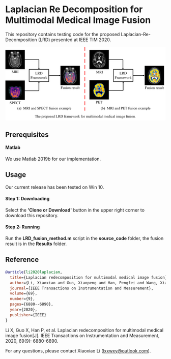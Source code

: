 # Laplacian Re Decomposition for Multimodal Medical Image Fusion
This repository contains testing code for the proposed Laplacian-Re-Decomposition (LRD) presented at IEEE TIM 2020.

![image](https://github.com/MDLW/Medical-Image-Fusion/blob/master/Schematic_Diagram/Fig3.png)

## Prerequisites
#### Matlab
We use Matlab 2019b for our implementation.

## Usage
Our current release has been tested on Win 10.
#### Step 1: Downloading
Select the **'Clone or Download'** button in the upper right corner to download this repository.
#### Step 2: Running
Run the **LRD_fusion_method.m** script in the **source_code** folder, the fusion result is in the **Results** folder.


## Reference

```bibtex
@article{li2020laplacian,
  title={Laplacian redecomposition for multimodal medical image fusion},
  author={Li, Xiaoxiao and Guo, Xiaopeng and Han, Pengfei and Wang, Xiang and Li, Huaguang and Luo, Tao},
  journal={IEEE Transactions on Instrumentation and Measurement},
  volume={69},
  number={9},
  pages={6880--6890},
  year={2020},
  publisher={IEEE}
}
```

Li X, Guo X, Han P, et al. Laplacian redecomposition for multimodal medical image fusion[J]. 
IEEE Transactions on Instrumentation and Measurement, 2020, 69(9): 6880-6890.
    
    
For any questions, please contact Xiaoxiao Li (lxxwxy@outlook.com).


